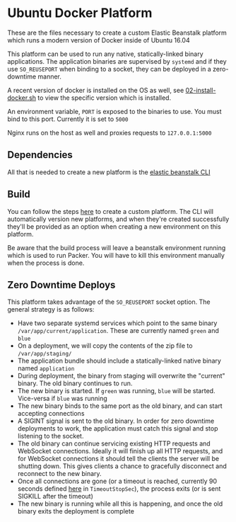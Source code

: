 # Ubuntu Docker Platform
These are the files necessary to create a custom Elastic Beanstalk platform which runs a modern version of Docker inside of Ubuntu 16.04

This platform can be used to run any native, statically-linked binary applications. The application binaries are supervised by `systemd` and if they use `SO_REUSEPORT` when binding to a socket, they can be deployed in a zero-downtime manner.

A recent version of docker is installed on the OS as well, see [02-install-docker.sh](builder/setup-scripts/02-install-docker.sh) to view the specific version which is installed.

An environment variable, `PORT` is exposed to the binaries to use. You must bind to this port. Currently it is set to `5000`

Nginx runs on the host as well and proxies requests to `127.0.0.1:5000`

## Dependencies

All that is needed to create a new platform is the [elastic beanstalk CLI](http://docs.aws.amazon.com/elasticbeanstalk/latest/dg/eb-cli3-install.html)

## Build

You can follow the steps [here](http://docs.aws.amazon.com/elasticbeanstalk/latest/dg/custom-platforms.html) to create a custom platform. The CLI will automatically version new platforms, and when they're created successfully they'll be provided as an option when creating a new environment on this platform.

Be aware that the build process will leave a beanstalk environment running which is used to run Packer. You will have to kill this environment manually when the process is done.

## Zero Downtime Deploys

This platform takes advantage of the `SO_REUSEPORT` socket option. The general strategy is as follows:

* Have two separate systemd services which point to the same binary `/var/app/current/application`. These are currently named `green` and `blue`
* On a deployment, we will copy the contents of the zip file to `/var/app/staging/`
* The application bundle should include a statically-linked native binary named `application`
* During deployment, the binary from staging will overwrite the "current" binary. The old binary continues to run.
* The new binary is started. If `green` was running, `blue` will be started. Vice-versa if `blue` was running
* The new binary binds to the same port as the old binary, and can start accepting connections
* A SIGINT signal is sent to the old binary. In order for zero downtime deployments to work, the application must catch this signal and stop listening to the socket.
* The old binary can continue servicing existing HTTP requests and WebSocket connections. Ideally it will finish up all HTTP requests, and for WebSocket connections it should tell the clients the server will be shutting down. This gives clients a chance to gracefully disconnect and reconnect to the new binary.
* Once all connections are gone (or a timeout is reached, currently 90 seconds defined [here](builder/platform-uploads/etc/systemd/system/blue.service) in `TimeoutStopSec`), the process exits (or is sent SIGKILL after the timeout)
* The new binary is running while all this is happening, and once the old binary exits the deployment is complete
